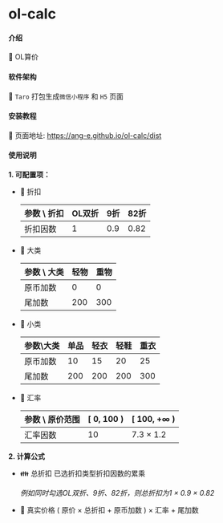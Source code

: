 # ol-calc

#### 介绍
:triangular_ruler: OL算价

#### 软件架构

:gift: `Taro` 打包生成`微信小程序` 和 `H5` 页面

#### 安装教程

:link: 页面地址: https://ang-e.github.io/ol-calc/dist

#### 使用说明

**1.  可配置项：**

- :department_store: 折扣

  | 参数 \ 折扣 | OL双折 | 9折  | 82折 |
  | :---------- | :----- | :--- | :--- |
  | 折扣因数    | 1      | 0.9  | 0.82 |
 
- :closed_book: 大类

  | 参数 \ 大类 | 轻物 | 重物 |
  | :---------- | :--- | :--- |
  | 原币加数    | 0    | 0    |
  | 尾加数      | 200  | 300  |
  
- :orange_book: 小类

  | 参数\大类 | 单品 | 轻衣 | 轻鞋 | 重衣 |
  | :-------- | :--- | :--- | :--- | :--- |
  | 原币加数  | 10   | 15   | 20   | 25   |
  | 尾加数    | 200  | 200  | 200  | 300  |
  
- :bank: 汇率

  | 参数 \ 原价范围 | [ 0, 100 ) | [ 100, +∞ ) |
  | :-------------- | :--------- | :---------- |
  | 汇率因数        | 10         | 7.3 × 1.2   |
  
**2. 计算公式**

- :family: 总折扣
  已选折扣类型折扣因数的累乘
  
  *例如同时勾选OL双折、9折、82折，则总折扣为1 × 0.9 × 0.82*
  
- :eyes: 真实价格
  ( 原价 × 总折扣 + 原币加数 ) × 汇率 + 尾加数 

